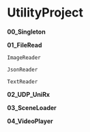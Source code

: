 # UtilityProject

**00_Singleton**

**01_FileRead**
	
	ImageReader
	
	JsonReader
	
	TextReader


**02_UDP_UniRx**

**03_SceneLoader**

**04_VideoPlayer**
